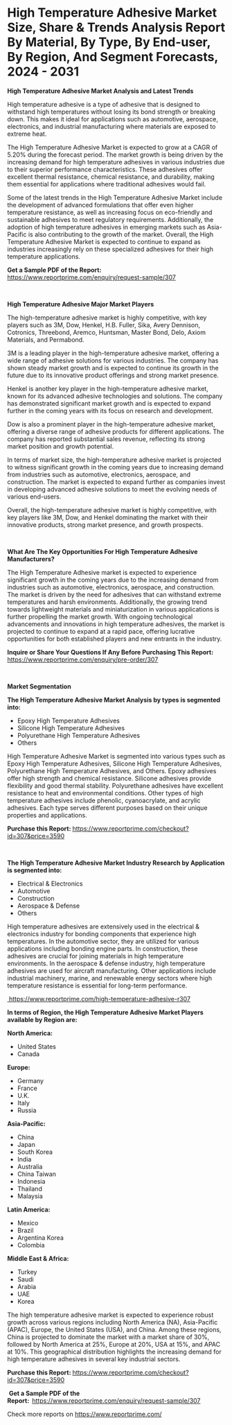 <p><h1>High Temperature Adhesive Market Size, Share & Trends Analysis Report By Material, By Type, By End-user, By Region, And Segment Forecasts, 2024 - 2031</h1></p><p><strong>High Temperature Adhesive Market Analysis and Latest Trends</strong></p>
<p><p>High temperature adhesive is a type of adhesive that is designed to withstand high temperatures without losing its bond strength or breaking down. This makes it ideal for applications such as automotive, aerospace, electronics, and industrial manufacturing where materials are exposed to extreme heat.</p><p>The High Temperature Adhesive Market is expected to grow at a CAGR of 5.20% during the forecast period. The market growth is being driven by the increasing demand for high temperature adhesives in various industries due to their superior performance characteristics. These adhesives offer excellent thermal resistance, chemical resistance, and durability, making them essential for applications where traditional adhesives would fail.</p><p>Some of the latest trends in the High Temperature Adhesive Market include the development of advanced formulations that offer even higher temperature resistance, as well as increasing focus on eco-friendly and sustainable adhesives to meet regulatory requirements. Additionally, the adoption of high temperature adhesives in emerging markets such as Asia-Pacific is also contributing to the growth of the market. Overall, the High Temperature Adhesive Market is expected to continue to expand as industries increasingly rely on these specialized adhesives for their high temperature applications.</p></p>
<p><strong>Get a Sample PDF of the Report:&nbsp;</strong> <a href="https://www.reportprime.com/enquiry/request-sample/307">https://www.reportprime.com/enquiry/request-sample/307</a></p>
<p>&nbsp;</p>
<p><strong>High Temperature Adhesive Major Market Players</strong></p>
<p><p>The high-temperature adhesive market is highly competitive, with key players such as 3M, Dow, Henkel, H.B. Fuller, Sika, Avery Dennison, Cotronics, Threebond, Aremco, Huntsman, Master Bond, Delo, Axiom Materials, and Permabond. </p><p>3M is a leading player in the high-temperature adhesive market, offering a wide range of adhesive solutions for various industries. The company has shown steady market growth and is expected to continue its growth in the future due to its innovative product offerings and strong market presence.</p><p>Henkel is another key player in the high-temperature adhesive market, known for its advanced adhesive technologies and solutions. The company has demonstrated significant market growth and is expected to expand further in the coming years with its focus on research and development.</p><p>Dow is also a prominent player in the high-temperature adhesive market, offering a diverse range of adhesive products for different applications. The company has reported substantial sales revenue, reflecting its strong market position and growth potential.</p><p>In terms of market size, the high-temperature adhesive market is projected to witness significant growth in the coming years due to increasing demand from industries such as automotive, electronics, aerospace, and construction. The market is expected to expand further as companies invest in developing advanced adhesive solutions to meet the evolving needs of various end-users.</p><p>Overall, the high-temperature adhesive market is highly competitive, with key players like 3M, Dow, and Henkel dominating the market with their innovative products, strong market presence, and growth prospects.</p></p>
<p>&nbsp;</p>
<p><strong>What Are The Key Opportunities For High Temperature Adhesive Manufacturers?</strong></p>
<p><p>The High Temperature Adhesive market is expected to experience significant growth in the coming years due to the increasing demand from industries such as automotive, electronics, aerospace, and construction. The market is driven by the need for adhesives that can withstand extreme temperatures and harsh environments. Additionally, the growing trend towards lightweight materials and miniaturization in various applications is further propelling the market growth. With ongoing technological advancements and innovations in high temperature adhesives, the market is projected to continue to expand at a rapid pace, offering lucrative opportunities for both established players and new entrants in the industry.</p></p>
<p><strong>Inquire or Share Your Questions If Any Before Purchasing This Report:</strong> <a href="https://www.reportprime.com/enquiry/pre-order/307">https://www.reportprime.com/enquiry/pre-order/307</a></p>
<p>&nbsp;</p>
<p><strong>Market Segmentation</strong></p>
<p><strong>The High Temperature Adhesive Market Analysis by types is segmented into:</strong></p>
<p><ul><li>Epoxy High Temperature Adhesives</li><li>Silicone High Temperature Adhesives</li><li>Polyurethane High Temperature Adhesives</li><li>Others</li></ul></p>
<p><p>High Temperature Adhesive Market is segmented into various types such as Epoxy High Temperature Adhesives, Silicone High Temperature Adhesives, Polyurethane High Temperature Adhesives, and Others. Epoxy adhesives offer high strength and chemical resistance. Silicone adhesives provide flexibility and good thermal stability. Polyurethane adhesives have excellent resistance to heat and environmental conditions. Other types of high temperature adhesives include phenolic, cyanoacrylate, and acrylic adhesives. Each type serves different purposes based on their unique properties and applications.</p></p>
<p><strong>Purchase this Report:&nbsp;</strong><a href="https://www.reportprime.com/checkout?id=307&price=3590">https://www.reportprime.com/checkout?id=307&price=3590</a></p>
<p>&nbsp;</p>
<p><strong>The High Temperature Adhesive Market Industry Research by Application is segmented into:</strong></p>
<p><ul><li>Electrical & Electronics</li><li>Automotive</li><li>Construction</li><li>Aerospace & Defense</li><li>Others</li></ul></p>
<p><p>High temperature adhesives are extensively used in the electrical & electronics industry for bonding components that experience high temperatures. In the automotive sector, they are utilized for various applications including bonding engine parts. In construction, these adhesives are crucial for joining materials in high temperature environments. In the aerospace & defense industry, high temperature adhesives are used for aircraft manufacturing. Other applications include industrial machinery, marine, and renewable energy sectors where high temperature resistance is essential for long-term performance.</p></p>
<p><a href="https://www.reportprime.com/high-temperature-adhesive-r307">&nbsp;https://www.reportprime.com/high-temperature-adhesive-r307</a></p>
<p><strong>In terms of Region, the High Temperature Adhesive Market Players available by Region are:</strong></p>
<p>
    <p> <strong> North America: </strong>
        <ul>
            <li>United States</li>
            <li>Canada</li>
        </ul>
        </p> 
    <p> <strong> Europe: </strong>
        <ul>
            <li>Germany</li>
            <li>France</li>
            <li>U.K.</li>
            <li>Italy</li>
            <li>Russia</li>
        </ul>
        </p> 
    <p> <strong> Asia-Pacific: </strong>
        <ul>
            <li>China</li>
            <li>Japan</li>
            <li>South Korea</li>
            <li>India</li>
            <li>Australia</li>
            <li>China Taiwan</li>
            <li>Indonesia</li>
            <li>Thailand</li>
            <li>Malaysia</li>
        </ul>
        </p> 
    <p> <strong> Latin America: </strong>
        <ul>
            <li>Mexico</li>
            <li>Brazil</li>
            <li>Argentina Korea</li>
            <li>Colombia</li>
        </ul>
        </p> 
    <p> <strong> Middle East & Africa: </strong>
        <ul>
            <li>Turkey</li>
            <li>Saudi</li>
            <li>Arabia</li>
            <li>UAE</li>
            <li>Korea</li>
        </ul>
    </p>
    </p>
<p><p>The high temperature adhesive market is expected to experience robust growth across various regions including North America (NA), Asia-Pacific (APAC), Europe, the United States (USA), and China. Among these regions, China is projected to dominate the market with a market share of 30%, followed by North America at 25%, Europe at 20%, USA at 15%, and APAC at 10%. This geographical distribution highlights the increasing demand for high temperature adhesives in several key industrial sectors.</p></p>
<p><strong>Purchase this Report: </strong><a href="https://www.reportprime.com/checkout?id=307&price=3590">https://www.reportprime.com/checkout?id=307&price=3590</a></p>
<p>&nbsp;<strong>Get a Sample PDF of the Report:&nbsp;&nbsp;</strong><a href="https://www.reportprime.com/enquiry/request-sample/307">https://www.reportprime.com/enquiry/request-sample/307</a></p>
<p><strong></strong></p>
<p>Check more reports on <a href="https://www.reportprime.com/">https://www.reportprime.com/</a></p>